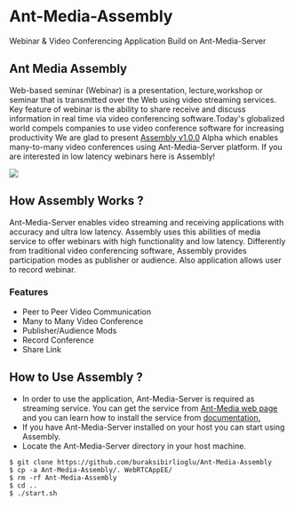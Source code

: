 # Ant-Media-Assembly
Webinar &amp; Video Conferencing Application Build on Ant-Media-Server
## Ant Media Assembly

Web-based seminar (Webinar) is a presentation, lecture,workshop or seminar that is transmitted over the Web using video streaming services. Key feature of webinar is the ability to share receive and discuss information in real time via video conferencing software.Today's globalized world compels companies to use video conference software for increasing productivity We are glad to present [Assembly v1.0.0](https://github.com/buraksibirlioglu/Ant-Media-Assembly) Alpha which enables many-to-many video conferences using Ant-Media-Server platform. If you are interested in low latency webinars here is Assembly!

![](https://user-images.githubusercontent.com/25819600/43515481-472dae22-958b-11e8-9694-fb45b558dee5.png)
## How Assembly Works ?
Ant-Media-Server enables video streaming and receiving applications with accuracy and ultra low latency. Assembly uses this abilities of media service to offer webinars with high functionality and low latency.  Differently from traditional video conferencing software, Assembly provides participation modes as publisher or audience. Also application allows user to record webinar.
### Features
* Peer to Peer Video Communication
* Many to Many Video Conference
* Publisher/Audience Mods
* Record Conference
* Share Link

## How to Use Assembly ?
* In order to use the application, Ant-Media-Server is required as streaming service. You can get the service from [Ant-Media web page](https://antmedia.io/) and you can learn how to install the service from [documentation.](https://github.com/ant-media/Ant-Media-Server/wiki)
* If you have Ant-Media-Server installed on your host you can start using Assembly.
* Locate the Ant-Media-Server directory in your host machine.

```$ cd webapps
$ git clone https://github.com/buraksibirlioglu/Ant-Media-Assembly
$ cp -a Ant-Media-Assembly/. WebRTCAppEE/
$ rm -rf Ant-Media-Assembly
$ cd ..
$ ./start.sh
